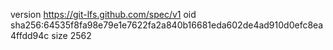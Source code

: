 version https://git-lfs.github.com/spec/v1
oid sha256:64535f8fa98e79e1e7622fa2a840b16681eda602de4ad910d0efc8ea4ffdd94c
size 2562
